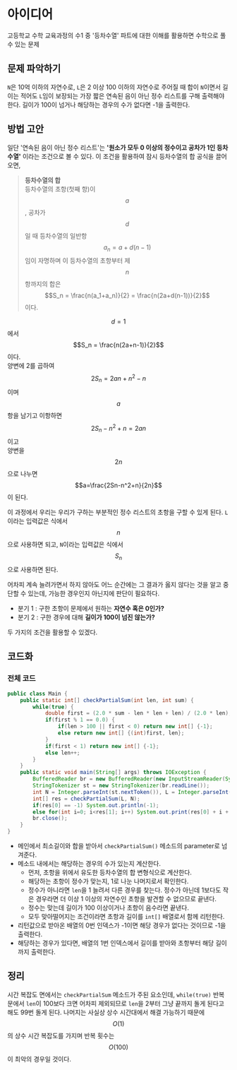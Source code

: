 # 아이디어
고등학교 수학 교육과정의 수1 중 '등차수열' 파트에 대한 이해를 활용하면 수학으로 풀 수 있는 문제

## 문제 파악하기
`N`은 10억 이하의 자연수로, `L`은 2 이상 100 이하의 자연수로 주어질 때 합이 `N`이면서 길이는 적어도 `L`임이 보장되는 가장 짧은 연속된 음이 아닌 정수 리스트를 구해 출력해야 한다. 길이가 100이 넘거나 해당하는 경우의 수가 없다면 -1을 출력한다.

## 방법 고안
일단 '연속된 음이 아닌 정수 리스트'는 **'원소가 모두 0 이상의 정수이고 공차가 1인 등차수열'** 이라는 조건으로 볼 수 있다. 이 조건을 활용하여 잠시 등차수열의 합 공식을 끌어오면,

> **등차수열의 합**   
등차수열의 초항(첫째 항)이 $$a$$, 공차가 $$d$$일 때 등차수열의 일반항 $$a_n = a + d(n-1)$$임이 자명하며 이 등차수열의 초항부터 제 $$n$$항까지의 합은 $$S_n = \frac{n(a_1+a_n)}{2} = \frac{n(2a+d(n-1))}{2}$$이다.

$$d=1$$에서 $$S_n = \frac{n(2a+n-1)}{2}$$이다.   
양변에 2를 곱하여 $$2S_n = 2an+n^2-n$$이며   
$$a$$항을 남기고 이항하면 $$2S_n-n^2+n=2an$$이고   
양변을 $$2n$$으로 나누면 $$a=\frac{2Sn-n^2+n}{2n}$$이 된다.

이 과정에서 우리는 우리가 구하는 부분적인 정수 리스트의 초항을 구할 수 있게 된다. `L`이라는 입력값은 식에서 $$n$$으로 사용하면 되고, `N`이라는 입력값은 식에서 $$S_n$$으로 사용하면 된다.

어차피 계속 늘려가면서 하지 않아도 어느 순간에는 그 결과가 옳지 않다는 것을 알고 중단할 수 있는데, 가능한 경우인지 아닌지에 판단이 필요하다.

- 분기 1 : 구한 초항이 문제에서 원하는 **자연수 혹은 0인가?**
- 분기 2 : 구한 경우에 대해 **길이가 100이 넘진 않는가?**

두 가지의 조건을 활용할 수 있겠다.

## 코드화
### 전체 코드
```JAVA
public class Main {
    public static int[] checkPartialSum(int len, int sum) {
        while(true) {
            double first = (2.0 * sum - len * len + len) / (2.0 * len);
            if(first % 1 == 0.0) {
                if(len > 100 || first < 0) return new int[] {-1};
                else return new int[] {(int)first, len};
            }
            if(first < 1) return new int[] {-1};
            else len++;
        }
    }
    public static void main(String[] args) throws IOException {
        BufferedReader br = new BufferedReader(new InputStreamReader(System.in));
        StringTokenizer st = new StringTokenizer(br.readLine());
        int N = Integer.parseInt(st.nextToken()), L = Integer.parseInt(st.nextToken());
        int[] res = checkPartialSum(L, N);
        if(res[0] == -1) System.out.println(-1);
        else for(int i=0; i<res[1]; i++) System.out.print(res[0] + i + " ");
        br.close();
    }
}
```
- 메인에서 최소길이와 합을 받아서 `checkPartialSum()` 메소드의 parameter로 넘겨준다.
- 메소드 내에서는 해당하는 경우의 수가 있는지 계산한다.
	- 먼저, 초항을 위에서 유도한 등차수열의 합 변형식으로 계산한다.
   	- 해당하는 초항이 정수가 맞는지, 1로 나눈 나머지로서 확인한다.
   	- 정수가 아니라면 `len`을 1 늘려서 다른 경우를 찾는다. 정수가 아닌데 1보다도 작은 경우라면 더 이상 1 이상의 자연수인 초항을 발견할 수 없으므로 끝낸다.
   	- 정수는 맞는데 길이가 100 이상이거나 초항이 음수라면 끝낸다.
   	- 모두 맞아떨어지는 조건이라면 초항과 길이를 `int[]` 배열로서 함께 리턴한다.
- 리턴값으로 받아온 배열의 0번 인덱스가 -1이면 해당 경우가 없다는 것이므로 -1을 출력한다.
- 해당하는 경우가 있다면, 배열의 1번 인덱스에서 길이를 받아와 초항부터 해당 길이까지 출력한다.
    
## 정리
시간 복잡도 면에서는 `checkPartialSum` 메소드가 주된 요소인데, `while(true)` 반복문에서 `len`이 100보다 크면 어차피 제외되므로 `len`을 2부터 그냥 끝까지 돌게 된다고 해도 99번 돌게 된다. 나머지는 사실상 상수 시간대에서 해결 가능하기 때문에 $$O(1)$$의 상수 시간 복잡도를 가지며 반복 횟수는 $$O(100)$$이 최악의 경우일 것이다.
